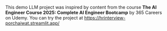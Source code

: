 This demo LLM project was inspired by content from the course **The AI Engineer Course 2025: Complete AI Engineer Bootcamp** by 365 Careers on Udemy.
You can try the project at https://hrinterview-porchaiwat.streamlit.app/
